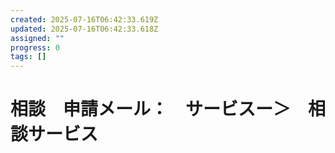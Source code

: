 ```yaml
---
created: 2025-07-16T06:42:33.619Z
updated: 2025-07-16T06:42:33.618Z
assigned: ""
progress: 0
tags: []
---
```


# 相談　申請メール：　サービスー＞　相談サービス
